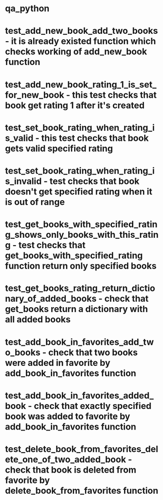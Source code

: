 # qa_python

# test_add_new_book_add_two_books - it is already existed function which checks working of add_new_book function

# test_add_new_book_rating_1_is_set_for_new_book - this test checks that book get rating 1 after it's created

# test_set_book_rating_when_rating_is_valid - this test checks that book gets valid specified rating

# test_set_book_rating_when_rating_is_invalid - test checks that book doesn't get specified rating when it is out of range

# test_get_books_with_specified_rating_shows_only_books_with_this_rating - test checks that get_books_with_specified_rating function return only specified books

# test_get_books_rating_return_dictionary_of_added_books - check that get_books return a dictionary with all added books

# test_add_book_in_favorites_add_two_books - check that two books were added in favorite by add_book_in_favorites function

# test_add_book_in_favorites_added_book - check that exactly specified book was added to favorite by add_book_in_favorites function

# test_delete_book_from_favorites_delete_one_of_two_added_book - check that book is deleted from favorite by delete_book_from_favorites function